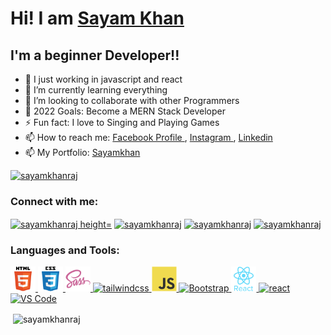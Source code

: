 # Hi! I am <a href="https://github.com/sayamkhanraj1">Sayam Khan</a>

## I'm a beginner Developer!!

- 🔭 I just working in javascript and react
- 🌱 I’m currently learning everything 
- 👯 I’m looking to collaborate with other Programmers
- 🥅 2022 Goals: Become a MERN Stack Developer
- ⚡ Fun fact: I love to Singing and Playing Games
- 📫 How to reach me: <a href="https://www.facebook.com/SyMkRaJ/"> Facebook Profile </a>, <a href="https://www.instagram.com/sayamkhanraj/">Instagram </a> , <a href="https://www.linkedin.com/in/najmul-hossain-sayam-khan-707507216/"> Linkedin </a>
- 📫 My Portfolio: <a href="https://sayamkhanraj1.github.io/developer-portfolio/">Sayamkhan</a>

<p align="left"> <a href="https://www.facebook.com/SyMkRaJ/" target="blank"><img src="https://img.shields.io/twitter/follow/sayamkhanraj?logo=twitter&style=for-the-badge" alt="sayamkhanraj" /></a> </p>



<h3 align="left">Connect with me:</h3>
<p align="left">
<a href="#" target="blank"><img align="center" src="https://cdn.jsdelivr.net/npm/simple-icons@3.0.1/icons/twitter.svg" alt="sayamkhanraj height="30" width="40" /></a>
<a href="https://www.linkedin.com/in/najmul-hossain-sayam-khan-707507216/" target="blank"><img align="center" src="https://cdn.jsdelivr.net/npm/simple-icons@3.0.1/icons/linkedin.svg" alt="sayamkhanraj" height="30" width="40" /></a>
<a href="https://www.facebook.com/SyMkRaJ/" target="blank"><img align="center" src="https://cdn.jsdelivr.net/npm/simple-icons@3.0.1/icons/facebook.svg" alt="sayamkhanraj" height="30" width="40" /></a>
<a href="https://www.instagram.com/sayamkhanraj/" target="blank"><img align="center" src="https://cdn.jsdelivr.net/npm/simple-icons@3.0.1/icons/instagram.svg" alt="sayamkhanraj" height="30" width="40" /></a>
</p>



<h3 align="left">Languages and Tools:</h3>
<p align="left"> <a href="https://www.w3.org/html/" target="_blank"> <img src="https://raw.githubusercontent.com/devicons/devicon/master/icons/html5/html5-original-wordmark.svg" alt="html5" width="40" height="40"/> </a> <a href="https://www.w3schools.com/css/" target="_blank"> <img src="https://raw.githubusercontent.com/devicons/devicon/master/icons/css3/css3-original-wordmark.svg" alt="css3" width="40" height="40"/> </a> <a href="https://sass-lang.com" target="_blank"> <img src="https://raw.githubusercontent.com/devicons/devicon/master/icons/sass/sass-original.svg" alt="sass" width="40" height="40"/> </a> <a href="https://tailwindcss.com" target="_blank"> <img src="https://tailwindcss.com/_next/static/media/tailwindcss-mark.cb8046c163f77190406dfbf4dec89848.svg" alt="tailwindcss" width="40" height="40"/> </a><a href="https://developer.mozilla.org/en-US/docs/Web/JavaScript" target="_blank"> <img src="https://raw.githubusercontent.com/devicons/devicon/master/icons/javascript/javascript-original.svg" alt="javascript" width="40" height="40"/> </a><a href="https://getbootstrap.com" target="_blank"> <img src="https://avatars.githubusercontent.com/u/2918581?s=280&v=4" alt="Bootstrap" width="40" height="40"/> </a><a href="https://reactjs.org/" target="_blank"> <img src="https://raw.githubusercontent.com/devicons/devicon/master/icons/react/react-original-wordmark.svg" alt="react" width="40" height="40"/> </a><a href="https://material-ui.com/" target="_blank"> <img src="https://www.pngitem.com/pimgs/m/577-5779757_react-material-ui-logo-hd-png-download.png" alt="react" width="40" height="40"/> </a><a href="https://code.visualstudio.com/" target="_blank"> <img src="https://cdn.icon-icons.com/icons2/2107/PNG/512/file_type_vscode_icon_130084.png" alt="VS Code" width="40" height="40"/> </a></p>
 
<p>&nbsp;<img align="center" src="https://github-readme-stats.vercel.app/api?username=sayamkhanraj1" alt="sayamkhanraj" /></p>
